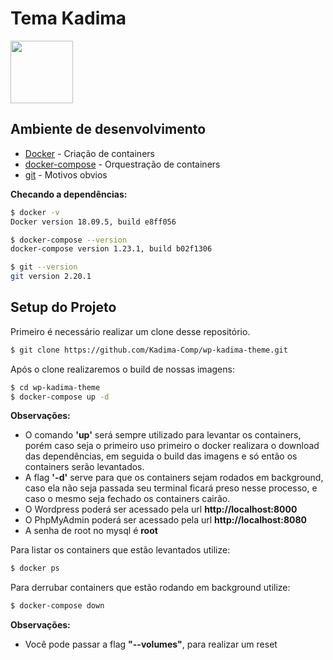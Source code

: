 # Tema Kadima
<img width="100" src="https://avatars1.githubusercontent.com/u/44736631?s=400&u=3f7d24e441b4eef1da21cd18717b18acdf7e9095&v=4">

## Ambiente de desenvolvimento

* [Docker](https://www.docker.com/) - Criação de containers
* [docker-compose](https://docs.docker.com/compose/) - Orquestração de containers
* [git](https://git-scm.com/) - Motivos obvios

**Checando a dependências:**
```sh
$ docker -v
Docker version 18.09.5, build e8ff056

$ docker-compose --version
docker-compose version 1.23.1, build b02f1306

$ git --version
git version 2.20.1
```

## Setup do Projeto
Primeiro é necessário realizar um clone desse repositório.

```sh
$ git clone https://github.com/Kadima-Comp/wp-kadima-theme.git
```

Após o clone realizaremos o build de nossas imagens:

```sh
$ cd wp-kadima-theme
$ docker-compose up -d
```
**Observações:**
- O comando **'up'** será sempre utilizado para levantar os containers, porém caso seja o primeiro uso primeiro o docker realizara o download das dependências, em seguida o build das imagens e só então os containers serão levantados.
- A flag **'-d'** serve para que os containers sejam rodados em background, caso ela não seja passada seu terminal ficará preso nesse processo, e caso o mesmo seja fechado os containers cairão.
- O Wordpress poderá ser acessado pela url **http://localhost:8000**
- O PhpMyAdmin poderá ser acessado pela url **http://localhost:8080**
- A senha de root no mysql é **root**

Para listar os containers que estão levantados utilize:

```sh
$ docker ps
```

Para derrubar containers que estão rodando em background utilize:

```sh
$ docker-compose down
```
**Observações:**
- Você pode passar a flag **"--volumes"**, para realizar um reset

